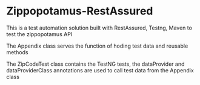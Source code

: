 # Zippopotamus-RestAssured
This is a test automation solution built with RestAssured, Testng, Maven to test the zippopotamus API

The Appendix class serves the function of hoding test data and reusable methods

The ZipCodeTest class contains the TestNG tests, the dataProvider and dataProviderClass annotations are used to call test data from the Appendix class
